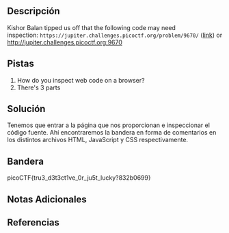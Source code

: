 ## Descripción
Kishor Balan tipped us off that the following code may need inspection: `https://jupiter.challenges.picoctf.org/problem/9670/` ([link](https://jupiter.challenges.picoctf.org/problem/9670/)) or http://jupiter.challenges.picoctf.org:9670

## Pistas 
1. How do you inspect web code on a browser?
2. There's 3 parts

## Solución
Tenemos que entrar a la página que nos proporcionan e inspeccionar el código fuente. Ahí encontraremos la bandera en forma de comentarios en los distintos archivos HTML, JavaScript y CSS respectivamente.

## Bandera
picoCTF{tru3_d3t3ct1ve_0r_ju5t_lucky?832b0699}

## Notas Adicionales

## Referencias

